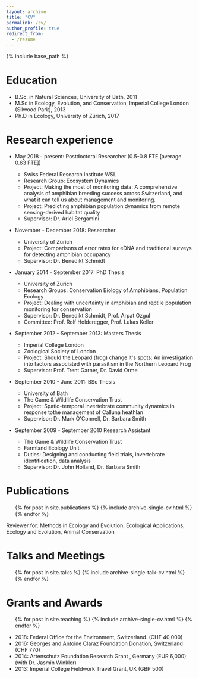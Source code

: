 ```yaml
---
layout: archive
title: "CV"
permalink: /cv/
author_profile: true
redirect_from:
  - /resume
---
```


{% include base_path %}

Education
======
* B.Sc. in Natural Sciences, University of Bath, 2011
* M.Sc in Ecology, Evolution, and Conservation, Imperial College London (Silwood Park), 2013
* Ph.D in Ecology, University of Zürich, 2017

Research experience
======
* May 2018 - present: Postdoctoral Researcher (0.5-0.8 FTE [average 0.63 FTE])
  * Swiss Federal Research Institute WSL
  * Research Group: Ecosystem Dynamics
  * Project: Making the most of monitoring data: A comprehensive analysis of amphibian breeding success across Switzerland, and what it can tell us about management and monitoring. 
  * Project: Predicting amphibian population dynamics from remote sensing-derived habitat quality
  * Supervisor: Dr. Ariel Bergamini


* November - December 2018: Researcher
  * University of Zürich
  * Project: Comparisons of error rates for eDNA and traditional surveys for detecting amphibian occupancy
  * Supervisor: Dr. Benedikt Schmidt


* January 2014 - September 2017: PhD Thesis
  * University of Zürich
  * Research Groups: Conservation Biology of Amphibians, Population Ecology 
  * Project: Dealing with uncertainty in amphibian and reptile population monitoring for conservation
  * Supervisor: Dr. Benedikt Schmidt, Prof. Arpat Ozgul
  * Committee: Prof. Rolf Holderegger, Prof. Lukas Keller
  
  
 * September 2012 - September 2013: Masters Thesis
   * Imperial College London
   * Zoological Society of London
   * Project: Should the Leopard (frog) change it's spots: An investigation into factors associated with parasitism in the Northern Leopard Frog
   * Supervisor: Prof. Trent Garner, Dr. David Orme


 * September 2010 - June 2011: BSc Thesis
   * University of Bath
   * The Game & Wildlife Conservation Trust
   * Project: Spatio-temporal invertebrate community dynamics in response tothe management of Calluna heathlan
   * Supervisor: Dr. Mark O'Connell, Dr. Barbara Smith


 * September 2009 - September 2010 Research Assistant
   * The Game & Wildlife Conservation Trust
   * Farmland Ecology Unit
   * Duties: Designing and conducting field trials, invertebrate identification, data analysis
   * Supervisor: Dr. John Holland, Dr. Barbara Smith



Publications
======
  <ul>{% for post in site.publications %}
    {% include archive-single-cv.html %}
  {% endfor %}</ul>
 
Reviewer for: Methods in Ecology and Evolution, Ecological Applications, Ecology and Evolution, Animal Conservation
 
Talks and Meetings
======
  <ul>{% for post in site.talks %}
    {% include archive-single-talk-cv.html %}
  {% endfor %}</ul>
  
Grants and Awards
======
  <ul>{% for post in site.teaching %}
    {% include archive-single-cv.html %}
  {% endfor %}</ul>
  
* 2018: Federal Office for the Environment, Switzerland. (CHF 40,000) 
* 2016: Georges and Antoine Claraz Foundation Donation, Switzerland (CHF 770)
* 2014: Artenschutz Foundation Research Grant , Germany (EUR 6,000)(with Dr. Jasmin Winkler)
* 2013: Imperial College Fieldwork Travel Grant, UK (GBP 500)
